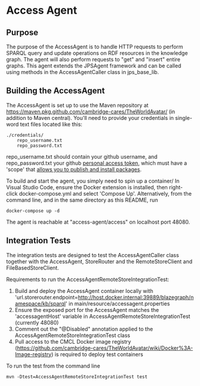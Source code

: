 # Access Agent

## Purpose

The purpose of the AccessAgent is to handle HTTP requests to perform SPARQL query and update operations on RDF resources in the knowledge graph. 
The agent will also perform requests to "get" and "insert" entire graphs. This agent extends the JPSAgent framework and can be called using methods 
in the AccessAgentCaller class in jps_base_lib.

## Building the AccessAgent

The AccessAgent is set up to use the Maven repository at https://maven.pkg.github.com/cambridge-cares/TheWorldAvatar/ (in addition to Maven central).
You'll need to provide  your credentials in single-word text files located like this:
```
./credentials/
    repo_username.txt
    repo_password.txt
```

repo_username.txt should contain your github username, and repo_password.txt your github [personal access token](https://docs.github.com/en/github/authenticating-to-github/creating-a-personal-access-token), which must have a 'scope' that [allows you to publish and install packages](https://docs.github.com/en/packages/working-with-a-github-packages-registry/working-with-the-apache-maven-registry#authenticating-to-github-packages).

To build and start the agent, you simply need to spin up a container/
In Visual Studio Code, ensure the Docker extension is installed, then right-click docker-compose.yml and select 'Compose Up'.
Alternatively, from the command line, and in the same directory as this README, run
```
docker-compose up -d
```

The agent is reachable at "access-agent/access" on localhost port 48080.

## Integration Tests

The integration tests are designed to test the AccessAgentCaller class together with the AccessAgent, StoreRouter and the RemoteStoreClient and FileBasedStoreClient.

Requirements to run the AccessAgentRemoteStoreIntegrationTest:
1. 	Build and deploy the AccessAgent container locally with 'url.storerouter.endpoint=http://host.docker.internal:39889/blazegraph/namespace/kb/sparql' in main/resource/accessagent.properties
2.  Ensure the exposed port for the AccessAgent matches the 'accessagentHost' variable in AccessAgentRemoteStoreIntegrationTest (currently 48080)
2.	Comment out the "\@Disabled" annotation applied to the AccessAgentRemoteStoreIntegrationTest class
3.	Pull access to the CMCL Docker image registry (https://github.com/cambridge-cares/TheWorldAvatar/wiki/Docker%3A-Image-registry) is required to deploy test containers

To run the test from the command line
```
mvn -Dtest=AccessAgentRemoteStoreIntegrationTest test
```